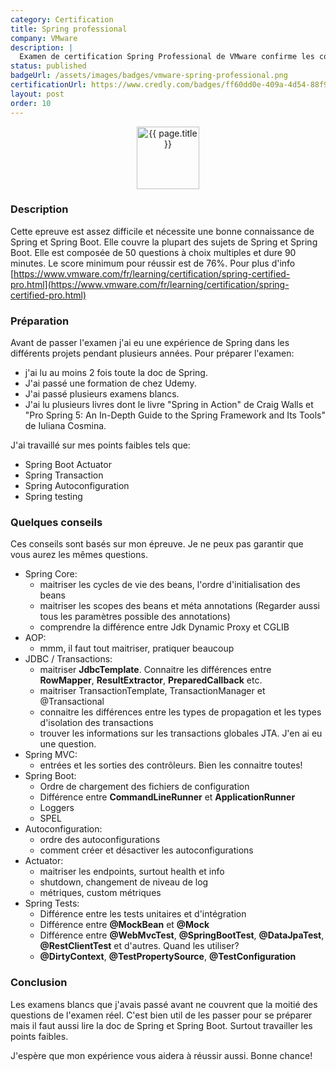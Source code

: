 ```yaml
---
category: Certification
title: Spring professional
company: VMware
description: |
  Examen de certification Spring Professional de VMware confirme les connaissances et les compétences de base nécessaires pour développer des applications et des services Spring et Spring Boot.
status: published
badgeUrl: /assets/images/badges/vmware-spring-professional.png
certificationUrl: https://www.credly.com/badges/ff60dd0e-409a-4d54-88f9-cc284a59b9bb/public_url
layout: post
order: 10
---
```


<p align="center">
<img src="{{ page.badgeUrl }}" alt="{{ page.title }}" style="width: 100px;">
</p>

### Description
Cette epreuve est assez difficile et nécessite une bonne connaissance de Spring et Spring Boot. Elle couvre la plupart des sujets de Spring et Spring Boot. Elle est composée de 50 questions à choix multiples et dure 90 minutes. Le score minimum pour réussir est de 76%.
Pour plus d'info [https://www.vmware.com/fr/learning/certification/spring-certified-pro.html](https://www.vmware.com/fr/learning/certification/spring-certified-pro.html)

### Préparation
Avant de passer l'examen j'ai eu une expérience de Spring dans les différents projets pendant plusieurs années.
Pour préparer l'examen:
* j'ai lu au moins 2 fois toute la doc de Spring. 
* J'ai passé une formation de chez Udemy.
* J'ai passé plusieurs examens blancs.
* J'ai lu plusieurs livres dont le livre "Spring in Action" de Craig Walls et "Pro Spring 5: An In-Depth Guide to the Spring Framework and Its Tools" de Iuliana Cosmina.

J'ai travaillé sur mes points faibles tels que:
- Spring Boot Actuator
- Spring Transaction
- Spring Autoconfiguration
- Spring testing

### Quelques conseils
Ces conseils sont basés sur mon épreuve. Je ne peux pas garantir que vous aurez les mêmes questions.

- Spring Core:
    * maitriser les cycles de vie des beans, l'ordre d'initialisation des beans
    * maitriser les scopes des beans et méta annotations (Regarder aussi tous les paramètres possible des annotations)
    * comprendre la différence entre Jdk Dynamic Proxy et CGLIB
- AOP:
    * mmm, il faut tout maitriser, pratiquer beaucoup
- JDBC / Transactions:
    * maitriser **JdbcTemplate**. Connaitre les différences entre **RowMapper**, **ResultExtractor**, **PreparedCallback** etc.
    * maitriser TransactionTemplate, TransactionManager et @Transactional
    * connaitre les différences entre les types de propagation et les types d'isolation des transactions
    * trouver les informations sur les transactions globales JTA. J'en ai eu une question.
- Spring MVC:
    * entrées et les sorties des contrôleurs. Bien les connaitre toutes!
- Spring Boot:
    * Ordre de chargement des fichiers de configuration
    * Différence entre **CommandLineRunner** et **ApplicationRunner**
    * Loggers
    * SPEL
- Autoconfiguration:
    * ordre des autoconfigurations
    * comment créer et désactiver les autoconfigurations
- Actuator:
    * maitriser les endpoints, surtout health et info
    * shutdown, changement de niveau de log
    * métriques, custom métriques
- Spring Tests:
    * Différence entre les tests unitaires et d'intégration
    * Différence entre **@MockBean** et **@Mock**
    * Différence entre **@WebMvcTest**, **@SpringBootTest**, **@DataJpaTest**, **@RestClientTest** et d'autres. Quand les utiliser?
    * **@DirtyContext**, **@TestPropertySource**, **@TestConfiguration**


### Conclusion
Les examens blancs que j'avais passé avant ne couvrent que la moitié des questions de l'examen réel. C'est bien util de les passer pour se préparer mais il faut aussi lire la doc de Spring et Spring Boot. Surtout travailler les points faibles.

J'espère que mon expérience vous aidera à réussir aussi. Bonne chance!





